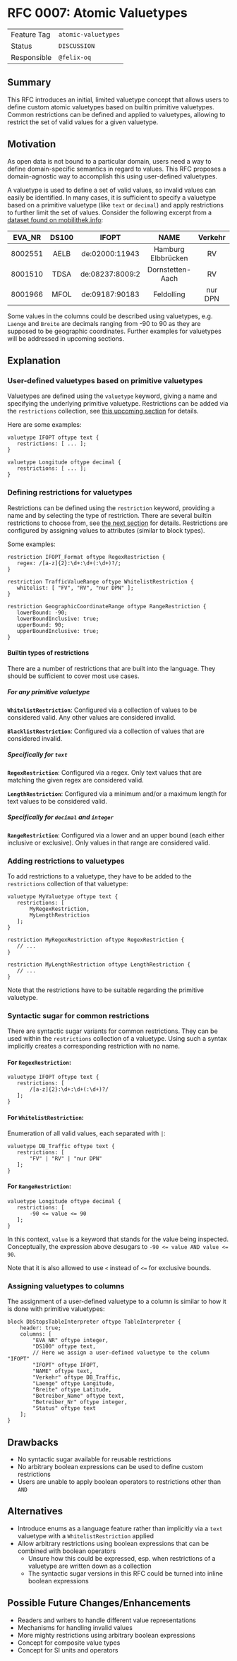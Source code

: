 # RFC 0007: Atomic Valuetypes

|             |                     |
|-------------|---------------------|
| Feature Tag | `atomic-valuetypes` |
| Status      | `DISCUSSION`        |
| Responsible | `@felix-oq`         |
<!-- 
  Status Overview:
  - DRAFT: The RFC is not ready for a review and currently under change. Feel free to already ask for feedback on the structure and contents at this stage.
  - DISCUSSION: The RFC is open for discussion. Usually, we open a PR to trigger discussions.
  - ACCEPTED: The RFC was accepted. Create issues to prepare implementation of the RFC.
  - REJECTED: The RFC was rejected. If another revision emerges, switch to status DRAFT.
-->

## Summary

This RFC introduces an initial, limited valuetype concept that allows users to define custom atomic valuetypes 
based on builtin primitive valuetypes. Common restrictions can be defined and applied to valuetypes, allowing to restrict the 
set of valid values for a given valuetype.

## Motivation

As open data is not bound to a particular domain, users need a way to define domain-specific semantics in regard 
to values. This RFC proposes a domain-agnostic way to accomplish this using user-defined valuetypes.

A valuetype is used to define a set of valid values, so invalid values can easily be identified. In many cases, it 
is sufficient to specify a valuetype based on a primitive valuetype (like `text` or `decimal`) and apply 
restrictions to further limit the set of values. Consider the following excerpt from a [dataset found on mobilithek.info](
https://mobilithek.info/offers/-8739430008147831066):

| EVA_NR  | DS100 |      IFOPT      |        NAME        | Verkehr |  Laenge   |  Breite   |      Betreiber_Name       | Betreiber_Nr | Status |
|:-------:|:-----:|:---------------:|:------------------:|:-------:|:---------:|:---------:|:-------------------------:|:------------:|:------:|
| 8002551 | AELB  | de:02000:11943  | Hamburg Elbbrücken |   RV    |  10,0245  |  53,5345  | DB Station und Service AG |              |  neu   |
| 8001510 | TDSA  | de:08237:8009:2 |  Dornstetten-Aach  |   RV    |  8,48291  |  48,4733  | DB Station und Service AG |              |  neu   |
| 8001966 | MFOL  | de:09187:90183  |     Feldolling     | nur DPN | 11,852244 | 47,895336 | DB Station und Service AG |              |  neu   |

Some values in the columns could be described using valuetypes, e.g. `Laenge` and `Breite` are decimals ranging 
from -90 to 90 as they are supposed to be geographic coordinates. Further examples for valuetypes will be addressed 
in upcoming sections.

## Explanation

### User-defined valuetypes based on primitive valuetypes

Valuetypes are defined using the `valuetype` keyword, giving a name and specifying the underlying primitive valuetype. 
Restrictions can be added via the `restrictions` collection, see [this upcoming section](#adding-restrictions-to-valuetypes)
for details.

Here are some examples:

```jayvee
valuetype IFOPT oftype text {
   restrictions: [ ... ];
}

valuetype Longitude oftype decimal {
   restrictions: [ ... ];
}
```

### Defining restrictions for valuetypes

Restrictions can be defined using the `restriction` keyword, providing a name and by selecting the type of 
restriction. There are several builtin restrictions to choose from, see
[the next section](#builtin-types-of-restrictions) for details. Restrictions are configured by assigning values to attributes (similar 
to block types).

Some examples:

```jayvee
restriction IFOPT_Format oftype RegexRestriction {
   regex: /[a-z]{2}:\d+:\d+(:\d+)?/;
}
```

```jayvee
restriction TrafficValueRange oftype WhitelistRestriction {
   whitelist: [ "FV", "RV", "nur DPN" ];
}
```

```jayvee
restriction GeographicCoordinateRange oftype RangeRestriction {
   lowerBound: -90;
   lowerBoundInclusive: true;
   upperBound: 90;
   upperBoundInclusive: true;
}
```

#### Builtin types of restrictions

There are a number of restrictions that are built into the language. They should be sufficient to cover most use cases.

##### For any primitive valuetype

**`WhitelistRestriction`**: Configured via a collection of values to be considered valid. Any other values are 
considered invalid.

**`BlacklistRestriction`**: Configured via a collection of values that are considered invalid.

##### Specifically for `text`

**`RegexRestriction`**: Configured via a regex. Only text values that are matching the given regex are considered valid.

**`LengthRestriction`**: Configured via a minimum and/or a maximum length for text values to be considered valid.

##### Specifically for `decimal` and `integer`

**`RangeRestriction`**: Configured via a lower and an upper bound (each either inclusive or exclusive). Only values in 
that range are considered valid.

### Adding restrictions to valuetypes

To add restrictions to a valuetype, they have to be added to the `restrictions` collection of that valuetype:

```jayvee
valuetype MyValuetype oftype text {
   restrictions: [
       MyRegexRestriction,
       MyLengthRestriction
   ];
}

restriction MyRegexRestriction oftype RegexRestriction {
   // ...
}

restriction MyLengthRestriction oftype LengthRestriction {
   // ...
}
```

Note that the restrictions have to be suitable regarding the primitive valuetype.

### Syntactic sugar for common restrictions

There are syntactic sugar variants for common restrictions. They can be used within the `restrictions` collection of 
a valuetype. Using such a syntax implicitly creates a corresponding restriction with no name.

#### For `RegexRestriction`:

```jayvee
valuetype IFOPT oftype text {
   restrictions: [
       /[a-z]{2}:\d+:\d+(:\d+)?/
   ];
}
```

#### For `WhitelistRestriction`:

Enumeration of all valid values, each separated with `|`:

```jayvee
valuetype DB_Traffic oftype text {
   restrictions: [
       "FV" | "RV" | "nur DPN"
   ];
}
```

#### For `RangeRestriction`:

```jayvee
valuetype Longitude oftype decimal {
   restrictions: [
       -90 <= value <= 90
   ];
}
```

In this context, `value` is a keyword that stands for the value being inspected. Conceptually, the expression above 
desugars to `-90 <= value AND value <= 90`.

Note that it is also allowed to use `<` instead of `<=` for exclusive bounds.

### Assigning valuetypes to columns

The assignment of a user-defined valuetype to a column is similar to how it is done with primitive valuetypes:

```jayvee
block DbStopsTableInterpreter oftype TableInterpreter {
    header: true;
    columns: [
        "EVA_NR" oftype integer,
        "DS100" oftype text,
        // Here we assign a user-defined valuetype to the column "IFOPT"
        "IFOPT" oftype IFOPT,
        "NAME" oftype text,
        "Verkehr" oftype DB_Traffic,
        "Laenge" oftype Longitude,
        "Breite" oftype Latitude,
        "Betreiber_Name" oftype text,
        "Betreiber_Nr" oftype integer,
        "Status" oftype text
    ];
}
```

## Drawbacks

- No syntactic sugar available for reusable restrictions
- No arbitrary boolean expressions can be used to define custom restrictions
- Users are unable to apply boolean operators to restrictions other than `AND`

## Alternatives

- Introduce enums as a language feature rather than implicitly via a `text` valuetype with a `WhitelistRestriction` 
  applied
- Allow arbitrary restrictions using boolean expressions that can be combined with boolean operators
  - Unsure how this could be expressed, esp. when restrictions of a valuetype are written down as a collection
  - The syntactic sugar versions in this RFC could be turned into inline boolean expressions

## Possible Future Changes/Enhancements

- Readers and writers to handle different value representations
- Mechanisms for handling invalid values
- More mighty restrictions using arbitrary boolean expressions
- Concept for composite value types
- Concept for SI units and operators
